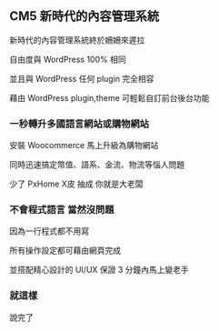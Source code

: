 
## CM5 新時代的內容管理系統

新時代的內容管理系統終於姍姍來遲拉

自由度與 WordPress 100% 相同

並且與 WordPress 任何 plugin 完全相容

藉由 WordPress plugin,theme 可輕鬆自訂前台後台功能

### 一秒轉升多國語言網站或購物網站

安裝 Woocommerce 馬上升級為購物網站

同時迅速搞定幣值、語系、金流、物流等惱人問題

少了 PxHome X皮 抽成 你就是大老闆

### 不會程式語言 當然沒問題

因為一行程式都不用寫

所有操作設定都可藉由網頁完成

並搭配精心設計的 UI/UX 保證 3 分鐘內馬上變老手

### 就這樣

說完了
